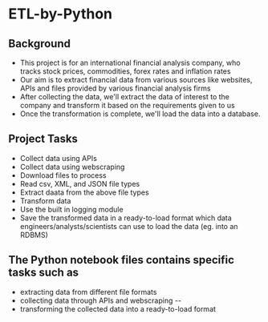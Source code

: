 # ETL-by-Python
## Background
* This project is for an international financial analysis company, who tracks stock prices, commodities, forex rates and inflation rates
* Our aim is to extract financial data from various sources like websites, APIs and files provided by various financial analysis firms
* After collecting the data, we'll extract the data of interest to the company and transform it based on the requirements given to us
* Once the transformation is complete, we'll load the data into a database.

## Project Tasks
* Collect data using APIs
* Collect data using webscraping
* Download files to process
* Read csv, XML, and JSON file types
* Extract daata from the above file types
* Transform data
* Use the built in logging module
* Save the transformed data in a ready-to-load format which data engineers/analysts/scientists can use to load the data (eg. into an RDBMS)

## The Python notebook files contains specific tasks such as 
* extracting data from different file formats
* collecting data through APIs and webscraping -- 
* transforming the collected data into a ready-to-load format
